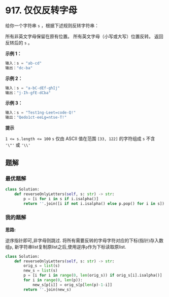 # 917. 仅仅反转字母
给你一个字符串 `s` ，根据下述规则反转字符串：

所有非英文字母保留在原有位置。
所有英文字母（小写或大写）位置反转。
返回反转后的 `s` 。

 

**示例 1：**

```python
输入：s = "ab-cd"
输出："dc-ba"
```

**示例 2：**
```python
输入：s = "a-bC-dEf-ghIj"
输出："j-Ih-gfE-dCba"
```
**示例 3：** 
```python
输入：s = "Test1ng-Leet=code-Q!"
输出："Qedo1ct-eeLg=ntse-T!"
```

**提示**

`1 <= s.length <= 100`
`s` 仅由 ASCII 值在范围 `[33, 122]` 的字符组成
`s` 不含 `'\"'` 或 `'\\'`

## 题解
### 最优题解

```python
class Solution:
    def reverseOnlyLetters(self, s: str) -> str:
        p = [i for i in s if i.isalpha()]
        return ''.join([i if not i.isalpha() else p.pop() for i in s])
```

### 我的题解
**思路:**

逆序指针即可,非字母则跳过. 将所有需要反转的字母字符对应的下标(指针)存入数组`p`, 新字符串list复制原list之后,使用逆序`p`作为下标读取原list.

```python
class Solution:
    def reverseOnlyLetters(self, s: str) -> str:
        orig_s = list(s)
        new_s = list(s)
        p = [i for i in range(0, len(orig_s)) if orig_s[i].isalpha()]
        for i in range(0, len(p)):
            new_s[p[i]] = orig_s[p[len(p)-1-i]]
        return ''.join(new_s)
```
